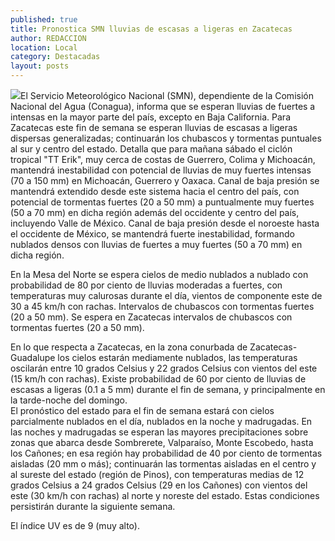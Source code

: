 ```yaml
---
published: true
title: Pronostica SMN lluvias de escasas a ligeras en Zacatecas
author: REDACCION
location: Local
category: Destacadas
layout: posts
---
```


![](http://i.imgur.com/n9IdOvkm.jpg)El Servicio Meteorológico Nacional (SMN), dependiente de la Comisión Nacional del Agua (Conagua), informa que se esperan lluvias de fuertes a intensas en la mayor parte del país, excepto en Baja California.  Para Zacatecas este fin de semana se esperan lluvias de escasas a ligeras dispersas generalizadas; continuarán los chubascos y tormentas puntuales al sur y centro del estado.
Detalla que para mañana sábado el ciclón tropical  "TT Erik", muy cerca de costas de Guerrero, Colima y Michoacán, mantendrá inestabilidad con potencial de lluvias de muy fuertes intensas (70 a 150 mm) en Michoacán, Guerrero y Oaxaca. Canal de baja presión se mantendrá extendido desde este sistema hacia el centro del país, con potencial de tormentas fuertes (20 a 50 mm) a puntualmente muy fuertes (50 a 70 mm) en dicha región además del occidente y centro del país, incluyendo Valle de México. 
Canal de baja presión desde el noroeste hasta el occidente de México, se mantendrá fuerte inestabilidad, formando nublados densos con lluvias de fuertes a muy fuertes (50 a 70 mm) en dicha región.  

En la Mesa del Norte se espera cielos de medio nublados a nublado con probabilidad de 80 por ciento de lluvias moderadas a fuertes, con temperaturas muy calurosas durante el día, vientos de componente este de 30 a 45 km/h con rachas. Intervalos de chubascos con tormentas fuertes (20 a 50 mm). Se espera en Zacatecas intervalos de chubascos con tormentas fuertes (20 a 50 mm). 

En lo que respecta a Zacatecas, en la zona conurbada de Zacatecas-Guadalupe los cielos estarán mediamente nublados, las temperaturas oscilarán entre 10 grados Celsius y 22 grados Celsius con vientos del este (15 km/h con rachas). Existe probabilidad de 60 por ciento de lluvias de escasas a ligeras (0.1 a 5 mm) durante el fin de semana, y principalmente en la tarde-noche del domingo.  
El pronóstico del estado para el fin de semana estará con cielos parcialmente nublados en el día, nublados en la noche y madrugadas.  En las noches y madrugadas se esperan las mayores precipitaciones sobre zonas que abarca desde Sombrerete, Valparaíso, Monte Escobedo, hasta los Cañones; en esa región hay probabilidad de 40 por ciento de tormentas aisladas (20 mm o más); continuarán las tormentas aisladas en el centro y al sureste del estado (región de Pinos), con temperaturas medias de 12 grados Celsius a 24 grados Celsius (29 en los Cañones) con vientos del este (30 km/h con rachas) al norte y noreste del estado. Estas condiciones persistirán durante la siguiente semana. 

El índice UV  es de 9 (muy alto). 
